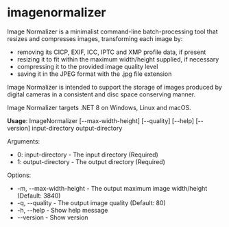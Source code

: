 # imagenormalizer
Image Normalizer is a minimalist command-line batch-processing tool that resizes and compresses images, transforming each image by:
* removing its CICP, EXIF, ICC, IPTC and XMP profile data, if present
* resizing it to fit within the maximum width/height supplied, if necessary
* compressing it to the provided image quality level
* saving it in the JPEG format with the .jpg file extension

Image Normalizer is intended to support the storage of images produced by digital cameras in a consistent and disc space conserving manner.

Image Normalizer targets .NET 8 on Windows, Linux and macOS.

__Usage__: ImageNormalizer [--max-width-height] [--quality] [--help] [--version] input-directory output-directory

Arguments:
* 0: input-directory - The input directory (Required)
* 1: output-directory - The output directory (Required)

Options:
* -m, --max-width-height - The output maximum image width/height (Default: 3840)
* -q, --quality - The output image quality (Default: 80)
* -h, --help - Show help message
* --version - Show version
